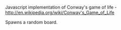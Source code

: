 Javascript implementation of Conway's game of life - http://en.wikipedia.org/wiki/Conway's_Game_of_Life

Spawns a random board.